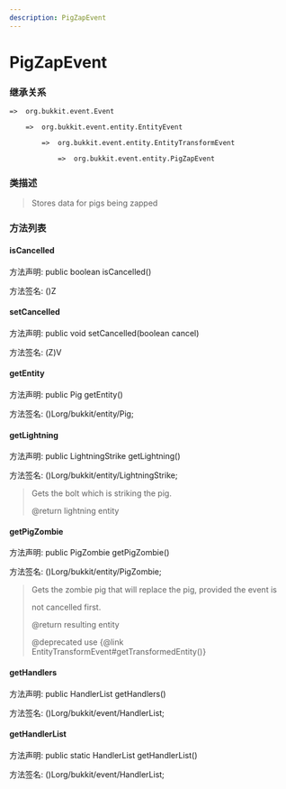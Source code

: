 ```yaml
---
description: PigZapEvent
---
```


# PigZapEvent

### 继承关系

    =>  org.bukkit.event.Event

        =>  org.bukkit.event.entity.EntityEvent

            =>  org.bukkit.event.entity.EntityTransformEvent

                =>  org.bukkit.event.entity.PigZapEvent

### 类描述

> Stores data for pigs being zapped

### 方法列表

#### isCancelled

方法声明: public boolean isCancelled()

方法签名: ()Z

#### setCancelled

方法声明: public void setCancelled(boolean cancel)

方法签名: (Z)V

#### getEntity

方法声明: public Pig getEntity()

方法签名: ()Lorg/bukkit/entity/Pig;

#### getLightning

方法声明: public LightningStrike getLightning()

方法签名: ()Lorg/bukkit/entity/LightningStrike;

> Gets the bolt which is striking the pig.
>
> @return lightning entity

#### getPigZombie

方法声明: public PigZombie getPigZombie()

方法签名: ()Lorg/bukkit/entity/PigZombie;

> Gets the zombie pig that will replace the pig, provided the event is
>
> not cancelled first.
>
> @return resulting entity
>
> @deprecated use {@link EntityTransformEvent#getTransformedEntity()}

#### getHandlers

方法声明: public HandlerList getHandlers()

方法签名: ()Lorg/bukkit/event/HandlerList;

#### getHandlerList

方法声明: public static HandlerList getHandlerList()

方法签名: ()Lorg/bukkit/event/HandlerList;